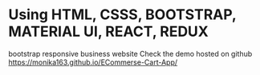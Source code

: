 





# Using HTML, CSSS, BOOTSTRAP, MATERIAL UI, REACT, REDUX

bootstrap responsive business website
Check the demo hosted on github https://monika163.github.io/ECommerse-Cart-App/
